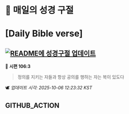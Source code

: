 # 🙏 매일의 성경 구절
# [Daily Bible verse]
## [![README에 성경구절 업데이트](https://github.com/DONGSUKA/first_test/actions/workflows/update-readme-bible.yml/badge.svg)](https://github.com/DONGSUKA/first_test/actions/workflows/update-readme-bible.yml)
<!-- START_BIBLE_VERSE -->
📖 **시편 106:3**
> 정의를 지키는 자들과 항상 공의를 행하는 자는 복이 있도다

🕊️ _업데이트 시각: 2025-10-06 12:23:32 KST_
  <!-- END_BIBLE_VERSE -->
## GITHUB_ACTION

